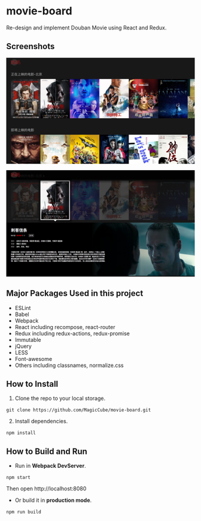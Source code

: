 # movie-board
Re-design and implement Douban Movie using React and Redux.

## Screenshots
![](screenshots/01.png)

![](screenshots/02.png)

## Major Packages Used in this project
* ESLint
* Babel
* Webpack
* React including recompose, react-router
* Redux including redux-actions, redux-promise
* Immutable
* jQuery
* LESS
* Font-awesome
* Others including classnames, normalize.css

## How to Install
1. Clone the repo to your local storage.
``` shell
git clone https://github.com/MagicCube/movie-board.git
```
2. Install dependencies.
``` shell
npm install
```

## How to Build and Run
* Run in **Webpack DevServer**.
``` shell
npm start
```
  Then open http://localhost:8080

* Or build it in **production mode**.
``` shell
npm run build
```
